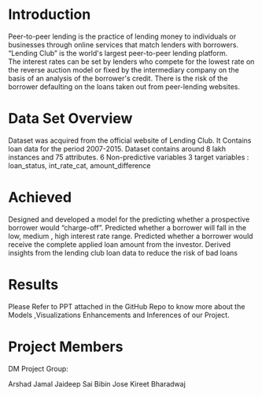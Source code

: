 # Introduction
Peer-to-peer lending is the practice of lending money to individuals or businesses through online services that match lenders with borrowers.
“Lending Club” is the world's largest peer-to-peer lending platform.
The interest rates can be set by lenders who compete for the lowest rate on the reverse auction model or fixed by the intermediary company on the basis of an analysis of the borrower's credit.
There is the risk of the borrower defaulting on the loans taken out from peer-lending websites.


# Data Set Overview

Dataset was acquired from the official website of Lending Club. 
It Contains loan data for the period 2007-2015.
Dataset contains around 8 lakh instances and 75 attributes.
6 Non-predictive variables
3 target variables : loan_status, int_rate_cat, amount_difference


# Achieved 

Designed and developed a model for the predicting whether a prospective borrower would “charge-off”. 
Predicted whether a borrower will fall in the low, medium , high interest rate range.
Predicted whether a borrower would receive the complete applied loan amount from the investor.
Derived insights from the lending club loan data to reduce the risk of bad loans


# Results

Please Refer to PPT attached in the GitHub Repo to know more about the Models ,Visualizations Enhancements and Inferences of our Project.

# Project Members

DM Project Group:

Arshad Jamal
Jaideep Sai 
Bibin Jose 
Kireet Bharadwaj 
